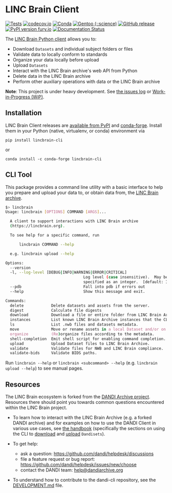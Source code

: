 # LINC Brain Client

[![Tests](https://github.com/lincbrain/linc-cli/workflows/Tests/badge.svg)](https://github.com/lincbrain/linc-cli/actions?query=workflow%3ATests)
[![codecov.io](https://codecov.io/github/lincbrain/linc-cli/coverage.svg?branch=master)](https://codecov.io/github/lincbrain/linc-cli?branch=master)
[![Conda](https://anaconda.org/conda-forge/dandi/badges/version.svg)](https://anaconda.org/conda-forge/dandi)
[![Gentoo (::science)](https://repology.org/badge/version-for-repo/gentoo_ovl_science/dandi-cli.svg?header=Gentoo%20%28%3A%3Ascience%29)](https://repology.org/project/dandi-cli/versions)
[![GitHub release](https://img.shields.io/github/release/dandi/dandi-cli.svg)](https://GitHub.com/dandi/dandi-cli/releases/)
[![PyPI version fury.io](https://badge.fury.io/py/dandi.svg)](https://pypi.python.org/pypi/dandi/)
[![Documentation Status](https://readthedocs.org/projects/dandi/badge/?version=latest)](https://dandi.readthedocs.io/en/latest/?badge=latest)

The [LINC Brain Python client](https://pypi.org/project/lincbrain-cli/) allows you to:

* Download `Datasets` and individual subject folders or files
* Validate data to locally conform to standards
* Organize your data locally before upload
* Upload `Datasets`
* Interact with the LINC Brain archive's web API from Python
* Delete data in the LINC Brain archive
* Perform other auxiliary operations with data or the LINC Brain archive

**Note**: This project is under heavy development. See [the issues log](https://github.com/linc/linc-cli/issues) or
[Work-in-Progress (WiP)](https://github.com/linc/linc-cli/pulls).

## Installation

LINC Brain Client releases are [available from PyPI](https://pypi.org/project/lincbrain-cli)
and [conda-forge](https://anaconda.org/conda-forge/lincbrain-cli).  Install them in your Python (native, virtualenv, or
conda) environment via

    pip install lincbrain-cli

or

    conda install -c conda-forge lincbrain-cli


## CLI Tool

This package provides a command line utility with a basic interface
to help you prepare and upload your data to, or obtain data from, the [LINC Brain archive](http://lincbrain.org).


```bash
$> lincbrain
Usage: lincbrain [OPTIONS] COMMAND [ARGS]...

  A client to support interactions with LINC Brain archive
  (https://lincbrain.org).

  To see help for a specific command, run

      lincbrain COMMAND --help

  e.g. lincbrain upload --help

Options:
  --version
  -l, --log-level [DEBUG|INFO|WARNING|ERROR|CRITICAL]
                                  Log level (case insensitive).  May be
                                  specified as an integer.  [default: INFO]
  --pdb                           Fall into pdb if errors out
  --help                          Show this message and exit.

Commands:
  delete            Delete datasets and assets from the server.
  digest            Calculate file digests
  download          Download a file or entire folder from LINC Brain Archive.
  instances         List known LINC Brain Archive instances that the CLI can...
  ls                List .nwb files and datasets metadata.
  move              Move or rename assets in a local Dataset and/or on...
  organize          (Re)organize files according to the metadata.
  shell-completion  Emit shell script for enabling command completion.
  upload            Upload Dataset files to LINC Brain Archive.
  validate          Validate files for NWB and LINC Brain compliance.
  validate-bids     Validate BIDS paths.
```
Run `lincbrain --help` or `lincbrain <subcommand> --help` (e.g. `lincbrain upload --help`) to see manual pages.

## Resources

The LINC Brain ecosystem is forked from the [DANDI Archive project](https://github.com/dandi). Resources there should point
you towards common questions encountered within the LINC Brain project.

* To learn how to interact with the LINC Brain Archive (e.g. a forked DANDI archive) and for examples on how to use the DANDI Client in various use cases,
see [the handbook](https://www.dandiarchive.org/handbook/)
  (specifically the sections on using the CLI to
[download](https://www.dandiarchive.org/handbook/12_download/) and
[upload](https://www.dandiarchive.org/handbook/13_upload/) `Dandisets`).

* To get help:
  - ask a question: https://github.com/dandi/helpdesk/discussions
  - file a feature request or bug report: https://github.com/dandi/helpdesk/issues/new/choose
  - contact the DANDI team: help@dandiarchive.org

* To understand how to contribute to the dandi-cli repository, see the [DEVELOPMENT.md](./DEVELOPMENT.md) file.
